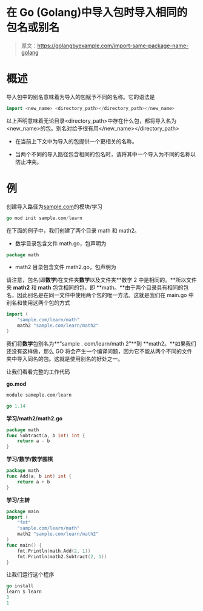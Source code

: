 # 在 Go (Golang)中导入包时导入相同的包名或别名

> 原文：<https://golangbyexample.com/import-same-package-name-golang>

# **概述**

导入包中的别名意味着为导入的包赋予不同的名称。它的语法是

```go
import <new_name> <directory_path></directory_path></new_name>
```

以上声明意味着无论目录<directory_path>中存在什么包，都将导入名为<new_name>的包。别名对给予很有用</new_name></directory_path>

*   在当前上下文中为导入的包提供一个更相关的名称。

*   当两个不同的导入路径包含相同的包名时，请将其中一个导入为不同的名称以防止冲突。

# **例**

创建导入路径为[sample.com](http://sample.com)的模块/学习

```go
go mod init sample.com/learn
```

在下面的例子中，我们创建了两个目录 math 和 math2。

*   数学目录包含文件 math.go，包声明为

```go
package math
```

*   math2 目录包含文件 math2.go，包声明为

请注意，包名(即**数学**)在文件夹**数学**以及文件夹**数学 2 中是相同的。**所以文件夹 **math2** 和 **math** 包含相同的包，即 **math。**由于两个目录具有相同的包名，因此别名是在同一文件中使用两个包的唯一方法。这就是我们在 main.go 中别名和使用这两个包的方式

```go
import (
    "sample.com/learn/math"
    math2 "sample.com/learn/math2"
)
```

我们将**数学**包别名为**“sample . com/learn/math 2”**到 **math2。**如果我们还没有这样做，那么 GO 将会产生一个编译问题，因为它不能从两个不同的文件夹中导入同名的包。这就是使用别名的好处之一。

让我们看看完整的工作代码

**go.mod**

```go
module sameple.com/learn

go 1.14
```

**学习/math2/math2.go**

```go
package math
func Subtract(a, b int) int {
    return a - b
}
```

**学习/数学/数学围棋**

```go
package math
func Add(a, b int) int {
    return a + b
}
```

**学习/主转**

```go
package main
import (
    "fmt"
    "sample.com/learn/math"
    math2 "sample.com/learn/math2"
)
func main() {
    fmt.Println(math.Add(2, 1))
    fmt.Println(math2.Subtract(2, 1))
}
```

让我们运行这个程序

```go
go install
learn $ learn
3
1
```